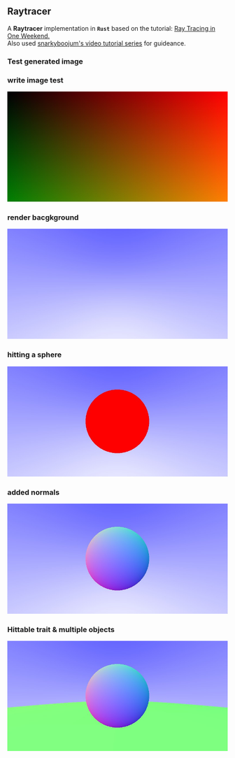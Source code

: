 ## Raytracer

A **Raytracer** implementation in **`Rust`** based on the tutorial: [Ray Tracing in One Weekend.](https://raytracing.github.io/books/RayTracingInOneWeekend.html)  
Also used [snarkyboojum's video tutorial series](https://www.youtube.com/watch?v=_5hD0gxRzzg) for guideance.

### Test generated image

### write image test
![](example_renders/my_image.01.test_write_image.jpg)

### render bacgkground
![](example_renders/my_image.02.render_bg.jpg)

### hitting a sphere
![](example_renders/my_image.03.hitting_sphere.jpg)

### added normals
![](example_renders/my_image.04.added_normal.jpg)

### Hittable trait & multiple objects
![](example_renders/my_image.05.hittable_trait.jpg)
